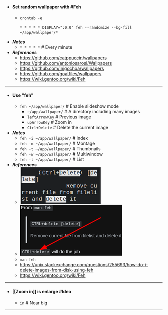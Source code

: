 - #### Set random wallpaper with #Feh
	- `crontab -e`
	  ```
	  * * * * * DISPLAY=":0.0" feh --randomize --bg-fill ~/app/wallpaper/*
	  ```
- ***Notes***
	- `* * * * *` # Every minute
- ***References***
	- https://github.com/catppuccin/wallpapers
	- https://github.com/antoniosarosi/Wallpapers
	- https://github.com/inigochoa/wallpapers
	- https://github.com/goatfiles/wallpapers
	- https://wiki.gentoo.org/wiki/Feh
- ---
- #### Use "feh"
    - `feh ~/app/wallpaper/` # Enable slideshow mode
        - `~/app/wallpaper/` # A directory including many images
        - `leftArrowKey` # Previous image
        - `upArrowKey` # Zoom in
        - `Ctrl+Delete` # Delete the current image
- ***Notes***
    - `feh -i ~/app/wallpaper/` # Index
    - `feh -m ~/app/wallpaper/` # Montage
    - `feh -t ~/app/wallpaper/` # Thumbnails
    - `feh -w ~/app/wallpaper/` # Multiwindow
    - `feh -l ~/app/wallpaper/` # List
- ***References***
    - ![2023-01-11_23-36.png](../assets/2023-01-11_23-36_1673451418603_0.png)
    - ![2023-01-11_23-37.png](../assets/2023-01-11_23-37_1673451488291_0.png)
    - `man feh`
    - https://unix.stackexchange.com/questions/255693/how-do-i-delete-images-from-disk-using-feh
    - https://wiki.gentoo.org/wiki/Feh
- ---
- #### [[Zoom in]] is enlarge #Idea
	- `in` # Near big
- ---
